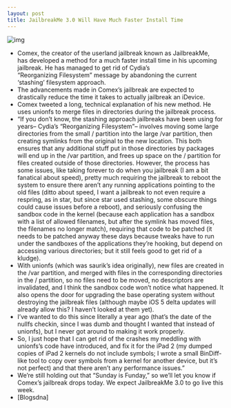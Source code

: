 ```yaml
---
layout: post
title: JailbreakMe 3.0 Will Have Much Faster Install Time
---
```

![img](http://media.idownloadblog.com/wp-content/uploads/2011/06/Cydia-Preparing-FileSystem.png)
* Comex, the creator of the userland jailbreak known as JailbreakMe, has developed a method for a much faster install time in his upcoming jailbreak. He has managed to get rid of Cydia’s “Reorganizing Filesystem” message by abandoning the current ‘stashing’ filesystem approach.
* The advancements made in Comex’s jailbreak are expected to drastically reduce the time it takes to actually jailbreak an iDevice.
* Comex tweeted a long, technical explanation of his new method. He uses unionfs to merge files in directories during the jailbreak process.
* “If you don’t know, the stashing approach jailbreaks have been using for years– Cydia’s “Reorganizing Filesystem”– involves moving some large directories from the small / partition into the large /var partition, then creating symlinks from the original to the new location. This both ensures that any additional stuff put in those directories by packages will end up in the /var partition, and frees up space on the / partition for files created outside of those directories. However, the process has some issues, like taking forever to do when you jailbreak (I am a bit fanatical about speed), pretty much requiring the jailbreak to reboot the system to ensure there aren’t any running applications pointing to the old files (ditto about speed, I want a jailbreak to not even require a respring, as in star, but since star used stashing, some obscure things could cause issues before a reboot), and seriously confusing the sandbox code in the kernel (because each application has a sandbox with a list of allowed filenames, but after the symlink has moved files, the filenames no longer match), requiring that code to be patched (it needs to be patched anyway these days because tweaks have to run under the sandboxes of the applications they’re hooking, but depend on accessing various directories; but it still feels good to get rid of a kludge).
* With unionfs (which was saurik’s idea originally), new files are created in the /var partition, and merged with files in the corresponding directories in the / partition, so no files need to be moved, no descriptors are invalidated, and I think the sandbox code won’t notice what happened. It also opens the door for upgrading the base operating system without destroying the jailbreak files (although maybe iOS 5 delta updates will already allow this? I haven’t looked at them yet).
* I’ve wanted to do this since literally a year ago (that’s the date of the nullfs checkin, since I was dumb and thought I wanted that instead of unionfs), but I never got around to making it work properly.
* So, I just hope that I can get rid of the crashes my meddling with unionfs’s code have introduced, and fix it for the iPad 2 (my dumped copies of iPad 2 kernels do not include symbols; I wrote a small BinDiff-like tool to copy over symbols from a kernel for another device, but it’s not perfect) and that there aren’t any performance issues.”
* We’re still holding out that “Sunday is Funday,” so we’ll let you know if Comex’s jailbreak drops today. We expect JailbreakMe 3.0 to go live this week.
* [Blogsdna]

